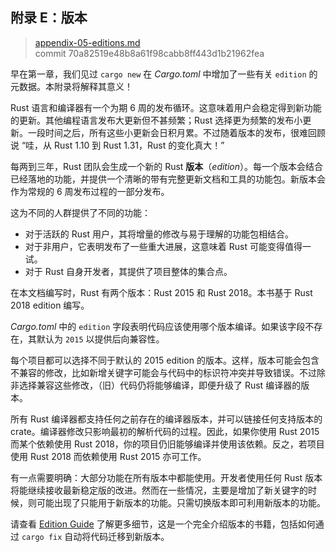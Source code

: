 ## 附录 E：版本

> [appendix-05-editions.md](https://github.com/rust-lang/book/blob/master/src/appendix-05-editions.md)
> <br />
> commit 70a82519e48b8a61f98cabb8ff443d1b21962fea

早在第一章，我们见过 `cargo new` 在 *Cargo.toml* 中增加了一些有关 `edition` 的元数据。本附录将解释其意义！

Rust 语言和编译器有一个为期 6 周的发布循环。这意味着用户会稳定得到新功能的更新。其他编程语言发布大更新但不甚频繁；Rust 选择更为频繁的发布小更新。一段时间之后，所有这些小更新会日积月累。不过随着版本的发布，很难回顾说 “哇，从 Rust 1.10 到 Rust 1.31，Rust 的变化真大！”

每两到三年，Rust 团队会生成一个新的 Rust **版本**（*edition*）。每一个版本会结合已经落地的功能，并提供一个清晰的带有完整更新文档和工具的功能包。新版本会作为常规的 6 周发布过程的一部分发布。

这为不同的人群提供了不同的功能：

* 对于活跃的 Rust 用户，其将增量的修改与易于理解的功能包相结合。
* 对于非用户，它表明发布了一些重大进展，这意味着 Rust 可能变得值得一试。
* 对于 Rust 自身开发者，其提供了项目整体的集合点。

在本文档编写时，Rust 有两个版本：Rust 2015 和 Rust 2018。本书基于 Rust 2018 edition 编写。

*Cargo.toml* 中的 `edition` 字段表明代码应该使用哪个版本编译。如果该字段不存在，其默认为 `2015` 以提供后向兼容性。

每个项目都可以选择不同于默认的 2015 edition 的版本。这样，版本可能会包含不兼容的修改，比如新增关键字可能会与代码中的标识符冲突并导致错误。不过除非选择兼容这些修改，（旧）代码仍将能够编译，即便升级了 Rust 编译器的版本。

所有 Rust 编译器都支持任何之前存在的编译器版本，并可以链接任何支持版本的 crate。编译器修改只影响最初的解析代码的过程。因此，如果你使用 Rust 2015 而某个依赖使用 Rust 2018，你的项目仍旧能够编译并使用该依赖。反之，若项目使用 Rust 2018 而依赖使用 Rust 2015 亦可工作。

有一点需要明确：大部分功能在所有版本中都能使用。开发者使用任何 Rust 版本将能继续接收最新稳定版的改进。然而在一些情况，主要是增加了新关键字的时候，则可能出现了只能用于新版本的功能。只需切换版本即可利用新版本的功能。

请查看 [Edition Guide](https://rust-lang-nursery.github.io/edition-guide/) 了解更多细节，这是一个完全介绍版本的书籍，包括如何通过 `cargo fix` 自动将代码迁移到新版本。
